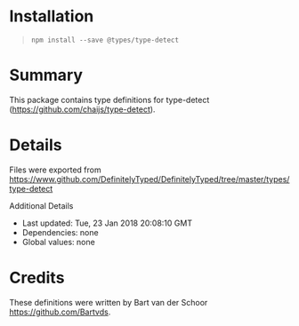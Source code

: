 # Installation
> `npm install --save @types/type-detect`

# Summary
This package contains type definitions for type-detect (https://github.com/chaijs/type-detect).

# Details
Files were exported from https://www.github.com/DefinitelyTyped/DefinitelyTyped/tree/master/types/type-detect

Additional Details
 * Last updated: Tue, 23 Jan 2018 20:08:10 GMT
 * Dependencies: none
 * Global values: none

# Credits
These definitions were written by Bart van der Schoor <https://github.com/Bartvds>.
